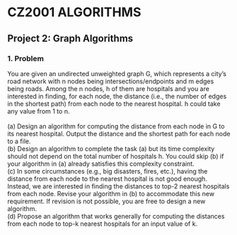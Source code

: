 # CZ2001 ALGORITHMS
## Project 2: Graph Algorithms
  
### 1. Problem
You are given an undirected unweighted graph G, which represents a city’s road network with n nodes being intersections/endpoints and m edges being roads. Among the n nodes, h of them are hospitals and you are interested in finding, for each node, the distance (i.e., the number of edges in the shortest path) from each node to the nearest hospital. h could take any value from 1 to n. <br/><br/>
(a) Design an algorithm for computing the distance from each node in G to its nearest hospital. Output the distance and the shortest path for each node to a file. <br/>
(b) Design an algorithm to complete the task (a) but its time complexity should not depend on the total number of hospitals h. You could skip (b) if your algorithm in (a) already satisfies this complexity constraint. <br/>
(c) In some circumstances (e.g., big disasters, fires, etc.), having the distance from each node to the nearest hospital is not good enough. Instead, we are interested in finding the distances to top-2 nearest hospitals from each node. Revise your algorithm in (b) to accommodate this new requirement. If revision is not possible, you are free to design a new algorithm. <br/>
(d) Propose an algorithm that works generally for computing the distances from each node to top-k nearest hospitals for an input value of k. <br/>
